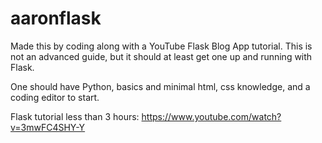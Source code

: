 # aaronflask

Made this by coding along with a YouTube Flask Blog App tutorial. This is not an advanced guide,
but it should at least get one up and running with Flask. 

One should have Python, basics and minimal html, css knowledge, and a coding editor to start.

Flask tutorial less than 3 hours:
https://www.youtube.com/watch?v=3mwFC4SHY-Y
